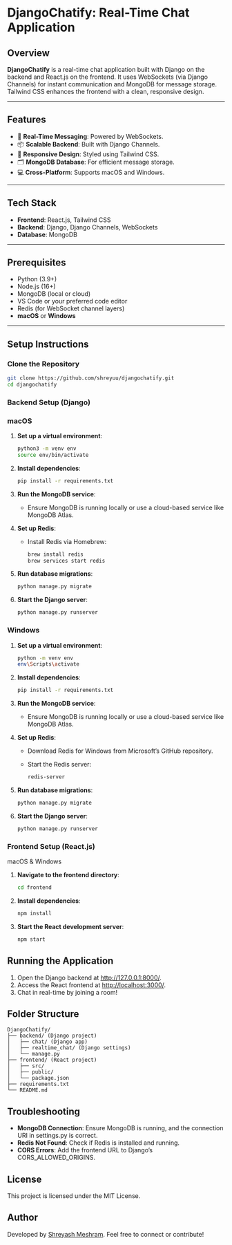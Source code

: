 # DjangoChatify: Real-Time Chat Application

## Overview

**DjangoChatify** is a real-time chat application built with Django on the backend and React.js on the frontend. It uses WebSockets (via Django Channels) for instant communication and MongoDB for message storage. Tailwind CSS enhances the frontend with a clean, responsive design.

---

## Features

- 🔄 **Real-Time Messaging**: Powered by WebSockets.
- 📦 **Scalable Backend**: Built with Django Channels.
- 💅 **Responsive Design**: Styled using Tailwind CSS.
- 🗂️ **MongoDB Database**: For efficient message storage.
- 💻 **Cross-Platform**: Supports macOS and Windows.

---

## Tech Stack

- **Frontend**: React.js, Tailwind CSS
- **Backend**: Django, Django Channels, WebSockets
- **Database**: MongoDB

---

## Prerequisites

- Python (3.9+)
- Node.js (16+)
- MongoDB (local or cloud)
- VS Code or your preferred code editor
- Redis (for WebSocket channel layers)
- **macOS** or **Windows**

---

## Setup Instructions

### Clone the Repository

```bash
git clone https://github.com/shreyuu/djangochatify.git
cd djangochatify
```

### Backend Setup (Django)

### macOS

1. **Set up a virtual environment**:

    ```bash
    python3 -m venv env
    source env/bin/activate
    ```

2. **Install dependencies**:

    ```bash
    pip install -r requirements.txt
    ```

3. **Run the MongoDB service**:
    - Ensure MongoDB is running locally or use a cloud-based service like MongoDB Atlas.

4. **Set up Redis**:
    - Install Redis via Homebrew:

        ```bash
        brew install redis
        brew services start redis
        ```

5. **Run database migrations**:

    ```bash
    python manage.py migrate
    ```

6. **Start the Django server**:

    ```bash
    python manage.py runserver
    ```

### Windows

1. **Set up a virtual environment**:

    ```bash
    python -m venv env
    env\Scripts\activate
    ```

2. **Install dependencies**:

    ```bash
    pip install -r requirements.txt
    ```

3. **Run the MongoDB service**:
    - Ensure MongoDB is running locally or use a cloud-based service like MongoDB Atlas.
4. **Set up Redis**:
    - Download Redis for Windows from Microsoft’s GitHub repository.
    - Start the Redis server:

        ```bash
        redis-server
        ```

5. **Run database migrations**:

    ```bash
    python manage.py migrate
    ```

6. **Start the Django server**:

    ```bash
    python manage.py runserver
    ```

### Frontend Setup (React.js)

macOS & Windows

1. **Navigate to the frontend directory**:

    ```bash
    cd frontend
    ```

2. **Install dependencies**:

    ```bash
    npm install
    ```

3. **Start the React development server**:

    ```bash
    npm start
    ```

## Running the Application

1. Open the Django backend at <http://127.0.0.1:8000/>.
2. Access the React frontend at <http://localhost:3000/>.
3. Chat in real-time by joining a room!

## Folder Structure

```plaintext
DjangoChatify/
├── backend/ (Django project)
│   ├── chat/ (Django app)
│   ├── realtime_chat/ (Django settings)
│   └── manage.py
├── frontend/ (React project)
│   ├── src/
│   ├── public/
│   └── package.json
├── requirements.txt
└── README.md
```

## Troubleshooting

- **MongoDB Connection**: Ensure MongoDB is running, and the connection URI in settings.py is correct.
- **Redis Not Found**: Check if Redis is installed and running.
- **CORS Errors**: Add the frontend URL to Django’s CORS_ALLOWED_ORIGINS.

## License

This project is licensed under the MIT License.

## Author

Developed by [Shreyash Meshram](https://github.com/shreyuu). Feel free to connect or contribute!
